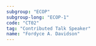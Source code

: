 ```yaml
---
subgroup: "ECOP"
subgroup-long: "ECOP-1"
code: "CT02"
tag: "Contributed Talk Speaker"
name: "Fordyce A. Davidson"
---
```

